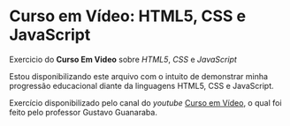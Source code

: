 # Curso em Vídeo: HTML5, CSS e JavaScript

 Exercicio do **Curso Em Video** sobre *HTML5*, *CSS* e *JavaScript*

Estou disponibilizando este arquivo com o intuito de demonstrar minha progressão educacional diante da linguagens HTML5, CSS e JavaScript.

Exercício disponibilizado pelo canal do *youtube* [Curso em Vídeo](https://www.youtube.com/channel/UCrWvhVmt0Qac3HgsjQK62FQ), o qual foi feito pelo professor Gustavo Guanaraba.
